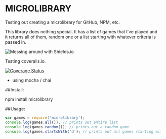 # MICROLIBRARY

Testing out creating a microlibrary for GitHub, NPM, etc.

This library does nothing special. It has a list of games that I've played and it returns all of them, random one or a list starting with whatever criteria is passed in.

![Messing around with Shields.io](https://img.shields.io/npm/dt/microlibrary.svg)

Testing coveralls.io.

[![Coverage Status](https://coveralls.io/repos/JasonAMartin/microlibrary/badge.svg?branch=master&service=github)](https://coveralls.io/github/JasonAMartin/microlibrary?branch=master)


- using mocha / chai

##Install:

npm install microlibrary

##Usage:

```javascript
var games = require('microlibrary');
console.log(games.all()); // prints out entire list
console.log(games.random()); // prints out a random game.
console.log(games.startsWith('d'); // prints out all games starting with d (not case sensitive)
```
